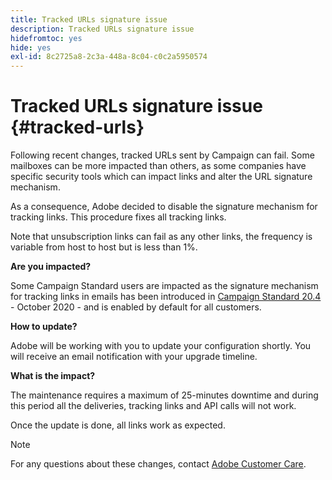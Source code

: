```yaml
---
title: Tracked URLs signature issue
description: Tracked URLs signature issue
hidefromtoc: yes
hide: yes
exl-id: 8c2725a8-2c3a-448a-8c04-c0c2a5950574
---
```

# Tracked URLs signature issue {#tracked-urls}

Following recent changes, tracked URLs sent by Campaign can fail. Some mailboxes can be more impacted than others, as some companies have specific security tools which can impact links and alter the URL signature mechanism.

As a consequence, Adobe decided to disable the signature mechanism for tracking links. This procedure fixes all tracking links.

Note that unsubscription links can fail as any other links, the frequency is variable from host to host but is less than 1%.

**Are you impacted?**

Some Campaign Standard users are impacted as the signature mechanism for tracking links in emails has been introduced in [Campaign Standard 20.4](release-notes-2020.md#release-20-4---october-2020) - October 2020 - and is enabled by default for all customers.

**How to update?**

Adobe will be working with you to update your configuration shortly. You will receive an email notification with your upgrade timeline.

**What is the impact?**

The maintenance requires a maximum of 25-minutes downtime and during this period all the deliveries, tracking links and API calls will not work.

Once the update is done, all links work as expected.

>[!NOTE]
>
>For any questions about these changes, contact [Adobe Customer Care](https://helpx.adobe.com/enterprise/admin-guide.html/enterprise/using/support-for-experience-cloud.ug.html).
>
